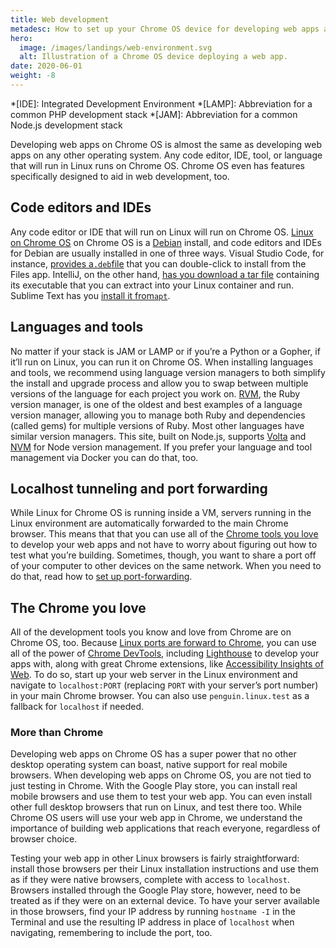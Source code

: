 ```yaml
---
title: Web development
metadesc: How to set up your Chrome OS device for developing web apps and how to configure port forwarding to access them on other devices
hero:
  image: /images/landings/web-environment.svg
  alt: Illustration of a Chrome OS device deploying a web app.
date: 2020-06-01
weight: -8
---
```


<!-- prettier-ignore -->
*[IDE]: Integrated Development Environment
*[LAMP]: Abbreviation for a common PHP development stack
*[JAM]: Abbreviation for a common Node.js development stack

Developing web apps on Chrome OS is almost the same as developing web apps on any other operating system. Any code editor, IDE, tool, or language that will run in Linux runs on Chrome OS. Chrome OS even has features specifically designed to aid in web development, too.

## Code editors and IDEs

Any code editor or IDE that will run on Linux will run on Chrome OS. [Linux on Chrome OS](/{{locale.code}}/linux) on Chrome OS is a [Debian](https://www.debian.org/) install, and code editors and IDEs for Debian are usually installed in one of three ways. Visual Studio Code, for instance, [provides a`.deb`file](https://code.visualstudio.com/#alt-downloads) that you can double-click to install from the Files app. IntelliJ, on the other hand, [has you download a tar file](https://www.jetbrains.com/idea/download/#section=linux) containing its executable that you can extract into your Linux container and run. Sublime Text has you [install it from`apt`](https://www.sublimetext.com/docs/3/linux_repositories.html#apt).

## Languages and tools

No matter if your stack is JAM or LAMP or if you’re a Python or a Gopher, if it’ll run on Linux, you can run it on Chrome OS. When installing languages and tools, we recommend using language version managers to both simplify the install and upgrade process and allow you to swap between multiple versions of the language for each project you work on. [RVM](https://rvm.io/), the Ruby version manager, is one of the oldest and best examples of a language version manager, allowing you to manage both Ruby and dependencies (called gems) for multiple versions of Ruby. Most other languages have similar version managers. This site, built on Node.js, supports [Volta](https://volta.sh/) and [NVM](http://nvm.sh/) for Node version management. If you prefer your language and tool management via Docker you can do that, too.

## Localhost tunneling and port forwarding

While Linux for Chrome OS is running inside a VM, servers running in the Linux environment are automatically forwarded to the main Chrome browser. This means that that you can use all of the [Chrome tools you love](#the-chrome-you-love) to develop your web apps and not have to worry about figuring out how to test what you’re building. Sometimes, though, you want to share a port off of your computer to other devices on the same network. When you need to do that, read how to [set up port-forwarding](/{{locale.code}}/web-environment/port-forwarding).

## The Chrome you love

All of the development tools you know and love from Chrome are on Chrome OS, too. Because [Linux ports are forward to Chrome](#port-forwarding), you can use all of the power of [Chrome DevTools](https://developers.google.com/web/tools/chrome-devtools), including [Lighthouse](https://developers.google.com/web/tools/lighthouse/) to develop your apps with, along with great Chrome extensions, like [Accessibility Insights of Web](https://accessibilityinsights.io/docs/en/web/overview). To do so, start up your web server in the Linux environment and navigate to `localhost:PORT` (replacing `PORT` with your server’s port number) in your main Chrome browser. You can also use `penguin.linux.test` as a fallback for `localhost` if needed.

### More than Chrome

Developing web apps on Chrome OS has a super power that no other desktop operating system can boast, native support for real mobile browsers. When developing web apps on Chrome OS, you are not tied to just testing in Chrome. With the Google Play store, you can install real mobile browsers and use them to test your web app. You can even install other full desktop browsers that run on Linux, and test there too. While Chrome OS users will use your web app in Chrome, we understand the importance of building web applications that reach everyone, regardless of browser choice.

Testing your web app in other Linux browsers is fairly straightforward: install those browsers per their Linux installation instructions and use them as if they were native browsers, complete with access to `localhost`. Browsers installed through the Google Play store, however, need to be treated as if they were on an external device. To have your server available in those browsers, find your IP address by running `hostname -I` in the Terminal and use the resulting IP address in place of `localhost` when navigating, remembering to include the port, too.
